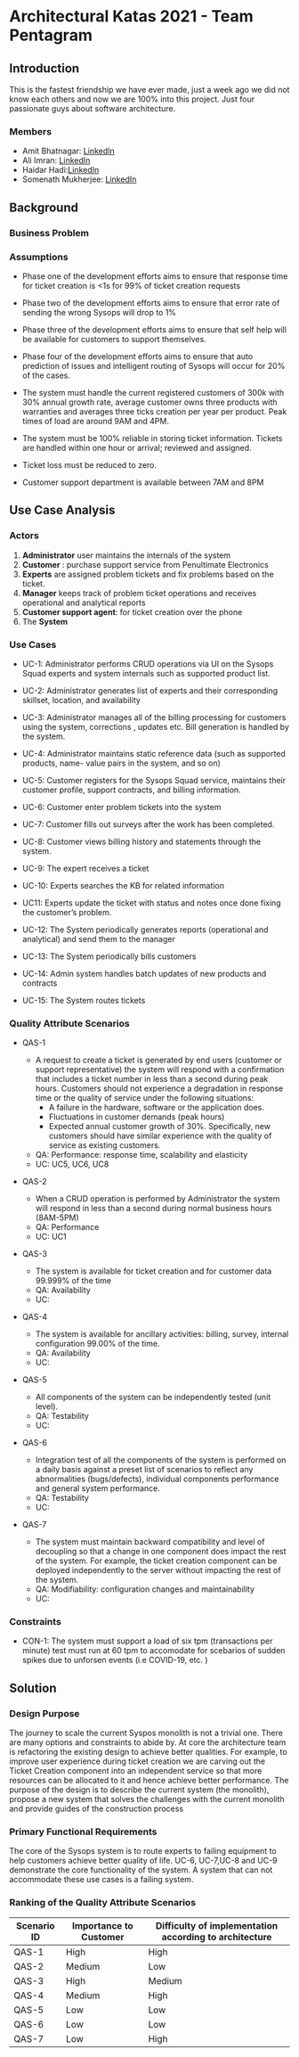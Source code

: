 

# Architectural Katas 2021 - Team Pentagram
## Introduction
This is the fastest friendship we have ever made, just a week ago we did not know each others and now we are 100% into this project. Just four passionate guys about software architecture.
### Members
- Amit Bhatnagar: [LinkedIn](https://www.linkedin.com/in/b-amit/)
- Ali Imran: [LinkedIn](https://www.linkedin.com/in/aliimran-ibm/)
- Haidar Hadi:[LinkedIn](https://www.linkedin.com/in/haidar/)
- Somenath Mukherjee: [LinkedIn](https://www.linkedin.com/in/somenathmukherjee/)


## Background

### Business Problem
### Assumptions

-   Phase one of the development efforts aims to ensure that response time for ticket creation is <1s for 99% of ticket creation requests
    
-   Phase two of the development efforts aims to ensure that error rate of sending the wrong Sysops will drop to 1%
    
-   Phase three of the development efforts aims to ensure that self help will be available for customers to support themselves.
    
-   Phase four of the development efforts aims to ensure that auto prediction of issues and intelligent routing of Sysops will occur for 20% of the cases.
    
-   The system must handle the current registered customers of 300k with 30% annual growth rate, average customer owns three products with warranties and averages three ticks creation per year per product. Peak times of load are around 9AM and 4PM.
    
-   The system must be 100% reliable in storing ticket information. Tickets are handled within one hour or arrival; reviewed and assigned.
    
-   Ticket loss must be reduced to zero.
    
-   Customer support department is available between 7AM and 8PM

## Use Case Analysis

### Actors

1.  **Administrator** user maintains the internals of the system
1.  **Customer** : purchase support service from Penultimate Electronics   
1.  **Experts** are assigned problem tickets and fix problems based on the ticket.
1.  **Manager** keeps track of problem ticket operations and receives operational and analytical reports    
1.  **Customer support agent**: for ticket creation over the phone
1.  The **System**
  
### Use Cases 
-   UC-1: Administrator performs CRUD operations via UI on the Sysops Squad experts and system internals such as supported product list.

-   UC-2: Administrator generates list of experts and their corresponding skillset, location, and availability
   
-   UC-3: Administrator manages all of the billing processing for customers using the system, corrections , updates etc. Bill generation is handled by the system.
   
-   UC-4: Administrator maintains static reference data (such as supported products, name- value pairs in the system, and so on)
    
-   UC-5: Customer registers for the Sysops Squad service, maintains their customer profile, support contracts, and billing information.
    
-   UC-6: Customer enter problem tickets into the system
    
-   UC-7: Customer fills out surveys after the work has been completed.
    
-   UC-8: Customer views billing history and statements through the system.
    
-   UC-9: The expert receives a ticket
    
-   UC-10: Experts searches the KB for related information
    
-   UC11: Experts update the ticket with status and notes once done fixing the customer’s problem.
    
-   UC-12: The System periodically generates reports (operational and analytical) and send them to the manager
    
-   UC-13: The System periodically bills customers
    
-   UC-14: Admin system handles batch updates of new products and contracts
    
-   UC-15: The System routes tickets   
   
### Quality Attribute Scenarios

- QAS-1 
	- A request to create a ticket is generated by end users (customer or support representative) the system will respond with a confirmation that includes a ticket number in less than a second during peak hours. Customers should not experience a degradation in response time or the quality of service under the following situations:
		- A failure in the hardware, software or the application does.
		- Fluctuations in customer demands (peak hours)
		- Expected annual customer growth of 30%. Specifically, new customers should have similar experience with the quality of service as existing customers.
	- QA: Performance: response time, scalability and elasticity
	- UC: UC5, UC6, UC8
-   QAS-2
	- When a CRUD operation is performed by Administrator the system will respond in less than a second during normal business hours (8AM-5PM)
	- QA: Performance
	- UC: UC1
   
-   QAS-3 
	- The system is available for ticket creation and for customer data 99.999% of the time
	-   QA: Availability
	-   UC:
-   QAS-4 
	- The system is available for ancillary activities: billing, survey, internal configuration 99.00% of the time.
	-   QA: Availability
	-   UC:
-   QAS-5 
	- All components of the system can be independently tested (unit level).
	- QA: Testability
    -  UC:
    
-   QAS-6
	- Integration test of all the components of the system is performed on a daily basis against a preset list of scenarios to reflect any abnormalities (bugs/defects), individual components performance and general system performance.
	-   QA: Testability
	-   UC:
-   QAS-7
	- The system must maintain backward compatibility and level of decoupling so that a change in one component does impact the rest of the system. For example, the ticket creation component can be deployed independently to the server without impacting the rest of the system.
	-   QA: Modifiability: configuration changes and maintainability
	-   UC:
  

### Constraints

-   CON-1: The system must support a load of six tpm (transactions per minute) test must run at 60 tpm to accomodate for scebarios of sudden spikes due to unforsen events (i.e COVID-19, etc. ) 

## Solution
### Design Purpose

The journey to scale the current Syspos monolith is not a trivial one. There are many options and constraints to abide by. At core the architecture team is refactoring the existing design to achieve better qualities. For example, to improve user experience during ticket creation we are carving out the Ticket Creation component into an independent service so that more resources can be allocated to it and hence achieve better performance. The purpose of the design is to describe the current system (the monolith), propose a new system that solves the challenges with the current monolith and provide guides of the construction process

### Primary Functional Requirements
The core of the Sysops system is to route experts to failing equipment to help customers achieve better quality of life. UC-6, UC-7,UC-8 and UC-9 demonstrate the core functionality of the system. A system that can not accommodate these use cases is a failing system.     

### Ranking of the Quality Attribute Scenarios

Scenario ID | Importance to Customer| Difficulty of implementation according to architecture
------------| ----------------------|--------------------------------------------------------
QAS-1 | High | High
QAS-2 | Medium | Low
QAS-3 | High | Medium
QAS-4 | Medium | High
QAS-5 | Low | Low
QAS-6 | Low | Low
QAS-7 | Low | High


